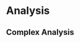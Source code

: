 # Analysis

## Complex Analysis

<object data="complex analysis/Complex Analysis.pdf" type="application/pdf" width="100%" height="1000px"></object>
